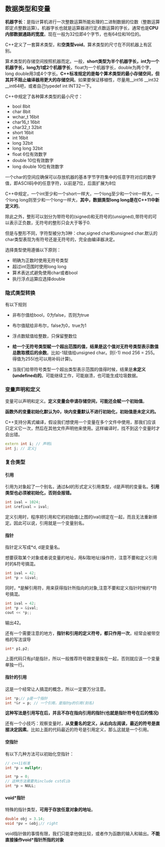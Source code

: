 ## 数据类型和变量

**机器字长**：是指计算机进行一次整数运算所能处理的二进制数据的位数（整数运算即定点整数运算）。机器字长也就是运算器进行定点数运算的字长，通常也是**CPU内部数据通路的宽度**。现在一般为32位即4个字节，也有64位和16位的。

C++定义了一套算术类型，和**空类型void**。算术类型的尺寸在不同机器上有区别。


算术类型的存储空间按照机器而定。一般，**short类型为半个机器字长，int为一个机器字长，long为1或2个机器字长**，float为一个机器字长，double为两个字，long double用3或4个字长。**C++标准规定的是每个算术类型的最小存储空间，但其并不阻止编译器用更大的存储空间**。如果要保证移植性，尽量用__int16 __int32 __int64吧，或者自己typedef int INT32一下。

C++中规定了各种算术类型的最小尺寸：

 - bool 8bit
 - char 8bit
 - wchar_t 16bit
 - char16_t 16bit
 - char32_t 32bit
 - short 16bit
 - int 16bit
 - long 32bit
 - long long 32bit
 - float 6位有效数字
 - double 10位有效数字
 - long double 10位有效数字

一个char的空间应确保可以存放机器的基本字节字符集中的任意字符对应的数字值，即ASCII码中的任意字符，以前是7位，后面扩展为8位

C++中规定，一个int至少和一个short一样大，一个long至少和一个int一样大，一个long long则至少和一个long一样大，**其中，数据类型long long是在C++11中新定义的**。

除此之外，整形可以划分为带符号的(signed)和无符号的(unsigned),带符号的可以表示正负数，无符号的整形只会大于等于0.

但是与整形不同，字符型被分为3种：char,signed char和unsigned char.默认的char类型表现为有符号还是无符号的，完全由编译器决定。


选择类型使用遵循以下原则：

 - 明确为正数时使用无符号类型
 - 超过int范围时使用long long
 - 算术表达式避免使用char或者bool
 - 执行浮点运算应选择double

### 隐式类型转换

有以下规则

 - 非布尔值给bool，0为false，否则为true

 - 布尔值赋给非布尔，false为0，true为1

 - 浮点数赋值给整数，只保留整数位

 - **给一个无符号类型赋一个超出范围的值，结果是这个值对无符号类型表示数值总数取模后的余数**。比如-1赋值给unsigned char。则(-1) mod 256 = 255。得值为255(也可以用补码计算)。

 - 当我们给带符号类型一个超出类型表示范围的值得时候，结果是**未定义(undefined)的**。可能继续工作，可能崩溃，也可能生成垃圾数据。


### 变量声明和定义
变量可以声明和定义。**定义变量会申请存储空间，可能还会赋一个初始值**。

**函数外的变量初始化默认为0，块内变量默认不进行初始化，初始值是未定义的。**

C++支持分离式编译，假设我们想使用一个变量在多个文件中使用，那我们应该只定义它一次，然后在其他文件声明他来使用。这样编译时，找不到这个变量时才会出错。

``` c++
extern int i; // 声明i
int j; // 定义j
```

### 复合类型

#### 引用
引用为对象起了一个别名，通过\&d的形式定义引用类型，d是声明的变量名。**引用类型也必须被初始化，否则会报错。**

``` c++
int ival = 1024;
int &refival = ival;
```

定义引用时，程序把引用和它的初始值(上图的ival)绑定在一起，而且无法重新绑定。因此可以说，引用就是一个变量别名。

#### 指针
指针定义写成\*d, d是变量名。

想要获取某个对象或者说变量的地址，用\&(取地址)操作符，注意不要和定义引用时的\&符号搞混。

``` c++
int ival = 42;
int *p = &ival;
```

同时，\*是解引用符，用来获得指针所指向的对象,注意不要和定义指针时候的*符号搞混。

``` c++
int ival = 42;
int *p = &ival;
cout << *p;;
```
输出42。

还有一个需要注意的地方，**指针和引用的定义符号，都只作用一次**，经常会被带空格的写法误导

``` c++
int* p1,p2;
```
上面代码只有p1是指针，所以一般推荐符号跟变量挨在一起，否则就应该一个变量单独一行。

#### 指针的引用
这是一个经常让人搞混的概念，所以一定要万分注意。

``` c++
int *p;// p是一个指针
int *&r = p; // 一个引用，是指针p的引用(别名)
```

**这种写法是引用写在后，并且不存在指向引用的指针(也就是指针符号在后的情况)**

还有一个小技巧：观察变量时，**从变量名的定义，从右向左阅读，最近的符号是直接决定因素**。比如上面的代码最近的符号是引用定义，那么这就是一个引用。

#### 空指针
有以下几种方法可以初始化空指针：

``` c++
// c++11标准
int *p = nullptr;

int *p = 0;
// 这种方法需要先include cstdlib
int *p = NULL;
```

#### void*指针
特殊的指针类型，**可用于存放任意对象的地址**。

``` c++
double obj = 3.14;
void *pv = &obj;// right
```

void指针做的事情有限，我们只能拿他做比较，或者作为函数的输入和输出。**不能直接操作void\*指针所指的对象**
